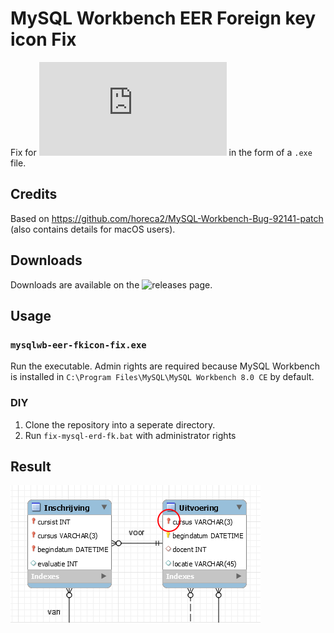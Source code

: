 # MySQL Workbench EER Foreign key icon Fix
Fix for ![MySQL Workbench bug #92141](https://bugs.mysql.com/bug.php?id=92141) in the form of a `.exe` file.

## Credits
Based on https://github.com/horeca2/MySQL-Workbench-Bug-92141-patch (also contains details for macOS users).

## Downloads
Downloads are available on the ![releases](https://github.com/jordieh/mysqlwb-eer-fkicon-fix/releases) page.

## Usage
### `mysqlwb-eer-fkicon-fix.exe`
Run the executable. Admin rights are required because MySQL Workbench is installed in `C:\Program Files\MySQL\MySQL Workbench 8.0 CE` by default.
### DIY
1. Clone the repository into a seperate directory.
2. Run `fix-mysql-erd-fk.bat` with administrator rights

## Result
![result showing icons for FK relationships](.github/demo.png)

